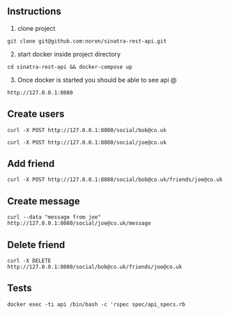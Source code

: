 ## Instructions
1. clone project

`git clone git@github.com:noren/sinatra-rest-api.git`

2. start docker inside project directory 

`cd sinatra-rest-api && docker-compose up`

3. Once docker is started you should be able to see api @

`http://127.0.0.1:8080`

## Create users

`curl -X POST http://127.0.0.1:8080/social/bob@co.uk`

`curl -X POST http://127.0.0.1:8080/social/joe@co.uk`

## Add friend 

`curl -X POST http://127.0.0.1:8080/social/bob@co.uk/friends/joe@co.uk`

## Create message

`curl --data "message from joe" http://127.0.0.1:8080/social/joe@co.uk/message`

## Delete friend

`curl -X DELETE http://127.0.0.1:8080/social/bob@co.uk/friends/joe@co.uk`

## Tests

`docker exec -ti api /bin/bash -c 'rspec spec/api_specs.rb`

